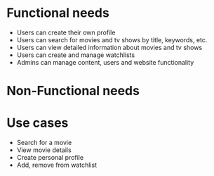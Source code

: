 # Functional needs

* Users can create their own profile
* Users can search for movies and tv shows by title, keywords, etc.
* Users can view detailed information about movies and tv shows
* Users can create and manage watchlists
* Admins can manage content, users and website functionality

# Non-Functional needs


# Use cases

* Search for a movie
* View movie details
* Create personal profile
* Add, remove from watchlist

